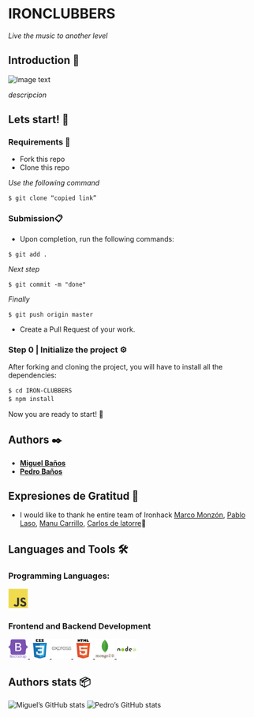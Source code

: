 
# IRONCLUBBERS

_Live the music to another level_

## Introduction 🧐

![Image text](https://github.com/miguelbanos95/Proyecto2/blob/master/public/images/silhouette-of-people-in-front-of-stage.jpeg)

_descripcion_

## Lets start! 🚀

### Requirements 🔧

- Fork this repo
- Clone this repo

_Use the following	command_

```
$ git clone “copied link”
```

### Submission📋

- Upon completion, run the following commands:

```
$ git add .
```

_Next step_

```
$ git commit -m "done"
```

_Finally_

```
$ git push origin master
```

- Create a Pull Request of your work.

### Step 0 | Initialize the project ⚙️

After forking and cloning the project, you will have to install all the dependencies:

```sh
$ cd IRON-CLUBBERS
$ npm install
```
Now you are ready to start! 🚀 

## Authors ✒️

* **[Miguel Baños](https://github.com/miguelbanos95)**
* **[Pedro Baños](https://github.com/pedrobanos)**

## Expresiones de Gratitud 🎁

* I would like to thank he entire team of Ironhack [Marco Monzón](https://github.com/marco238), [Pablo Laso](https://github.com/plaso), [Manu Carrillo](https://github.com/manucaralmo), [Carlos de latorre](https://github.com/Cdelatorre)📢

<h2 align="left">Languages and Tools 🛠️ </h2>
<h3 align="left">Programming Languages:</h3>
<p align="left">  <a href="https://developer.mozilla.org/en-US/docs/Web/JavaScript" target="_blank" rel="noreferrer"> 
    <img src="https://raw.githubusercontent.com/devicons/devicon/master/icons/javascript/javascript-original.svg" alt="javascript" width="40" height="40"/> </a> </p>
  
  <h3 align="left">Frontend  and Backend Development</h3>
<p align="left"> 
  <a href="https://getbootstrap.com" target="_blank" rel="noreferrer"> 
  <img src="https://raw.githubusercontent.com/devicons/devicon/master/icons/bootstrap/bootstrap-plain-wordmark.svg" alt="bootstrap" width="40" height="40"/> </a> 
  <a href="https://www.w3schools.com/css/" target="_blank" rel="noreferrer"> 
    <img src="https://raw.githubusercontent.com/devicons/devicon/master/icons/css3/css3-original-wordmark.svg" alt="css3" width="40" height="40"/> </a> 
  <a href="https://expressjs.com" target="_blank" rel="noreferrer"> 
  <img src="https://raw.githubusercontent.com/devicons/devicon/master/icons/express/express-original-wordmark.svg" alt="express" width="40" height="40"/> </a> <a href="https://www.w3.org/html/" target="_blank" rel="noreferrer"> 
  <img src="https://raw.githubusercontent.com/devicons/devicon/master/icons/html5/html5-original-wordmark.svg" alt="html5" width="40" height="40"/> </a> 
  <a href="https://www.mongodb.com/" target="_blank" rel="noreferrer"> 
    <img src="https://raw.githubusercontent.com/devicons/devicon/master/icons/mongodb/mongodb-original-wordmark.svg" alt="mongodb" width="40" height="40"/> </a> 
  <a href="https://nodejs.org" target="_blank" rel="noreferrer"> 
    <img src="https://raw.githubusercontent.com/devicons/devicon/master/icons/nodejs/nodejs-original-wordmark.svg" alt="nodejs" width="40" height="40"/> </a> </p>

## Authors stats 📦

![Miguel’s GitHub stats](https://github-readme-stats.vercel.app/api?username=miguelbanos95&show_icons=true&theme=radical)
![Pedro’s GitHub stats](https://github-readme-stats.vercel.app/api?username=pedrobanos&show_icons=true&theme=radical)
